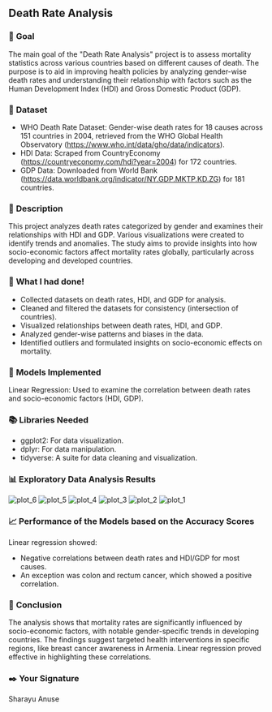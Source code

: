 ## Death Rate Analysis

### 🎯 **Goal**

The main goal of the "Death Rate Analysis" project is to assess mortality statistics across various countries based on different causes of death. The purpose is to aid in improving health policies by analyzing gender-wise death rates and understanding their relationship with factors such as the Human Development Index (HDI) and Gross Domestic Product (GDP).

### 🧵 **Dataset**

- WHO Death Rate Dataset: Gender-wise death rates for 18 causes across 151 countries in 2004, retrieved from the WHO Global Health Observatory (https://www.who.int/data/gho/data/indicators).
- HDI Data: Scraped from CountryEconomy (https://countryeconomy.com/hdi?year=2004) for 172 countries.
- GDP Data: Downloaded from World Bank (https://data.worldbank.org/indicator/NY.GDP.MKTP.KD.ZG) for 181 countries.

### 🧾 **Description**

This project analyzes death rates categorized by gender and examines their relationships with HDI and GDP. Various visualizations were created to identify trends and anomalies. The study aims to provide insights into how socio-economic factors affect mortality rates globally, particularly across developing and developed countries.

### 🧮 **What I had done!**

- Collected datasets on death rates, HDI, and GDP for analysis.
- Cleaned and filtered the datasets for consistency (intersection of countries).
- Visualized relationships between death rates, HDI, and GDP.
- Analyzed gender-wise patterns and biases in the data.
- Identified outliers and formulated insights on socio-economic effects on mortality.

### 🚀 **Models Implemented**

Linear Regression: Used to examine the correlation between death rates and socio-economic factors (HDI, GDP).

### 📚 **Libraries Needed**

- ggplot2: For data visualization.
- dplyr: For data manipulation.
- tidyverse: A suite for data cleaning and visualization.

### 📊 **Exploratory Data Analysis Results**

![plot_6](https://github.com/user-attachments/assets/4dfb064d-89ee-4582-8711-68e98334f140)
![plot_5](https://github.com/user-attachments/assets/da36984d-638f-42a4-93ab-de63620ed2b0)
![plot_4](https://github.com/user-attachments/assets/88446a3a-92e1-4503-b6ef-ca5e4519fb81)
![plot_3](https://github.com/user-attachments/assets/bc4da8b9-25e4-447f-8da3-baed9fdcc77c)
![plot_2](https://github.com/user-attachments/assets/1dd038ba-6fce-4b9b-b6a5-2ed83a5c0210)
![plot_1](https://github.com/user-attachments/assets/e2598d4b-1698-4a42-bd87-f11b5685b79c)


### 📈 **Performance of the Models based on the Accuracy Scores**

Linear regression showed:

- Negative correlations between death rates and HDI/GDP for most causes.
- An exception was colon and rectum cancer, which showed a positive correlation.


### 📢 **Conclusion**

The analysis shows that mortality rates are significantly influenced by socio-economic factors, with notable gender-specific trends in developing countries. The findings suggest targeted health interventions in specific regions, like breast cancer awareness in Armenia. Linear regression proved effective in highlighting these correlations.
### ✒️ **Your Signature**

Sharayu Anuse


